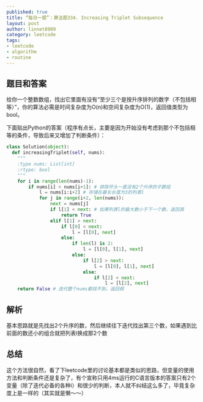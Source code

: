 ```yaml
---
published: true
title: “每日一题”：算法题334. Increasing Triplet Subsequence
layout: post
author: linnet8989
category: leetcode
tags:
- leetcode
- algorithm
- routine
---
```


## 题目和答案
给你一个整数数组，找出它里面有没有“至少三个是按升序排列的数字（不包括相等）”，你的算法必需是时间复杂度为O(n)和空间复杂度为O(1)，返回值类型为bool。

下面贴出Python的答案（程序有点长，主要是因为开始没有考虑到那个不包括相等的条件，导致后来又增加了判断条件）：

```python
class Solution(object):
  def increasingTriplet(self, nums):
    """
    :type nums: List[int]
    :rtype: bool
    """
    for i in range(len(nums)-1):
        if nums[i] < nums[i+1]: # 排除开头一直没有2个升序的子数组
            l = nums[i:i+2] # 存储在最长长度为3的列表l
            for j in range(i+2, len(nums)):
                next = nums[j]
                if l[1] < next: # 如果列表l的最大数小于下一个数，返回真
                    return True
                elif l[1] > next:
                    if l[0] < next:
                        l = [l[0], next]
                    else:
                        if len(l) is 2:
                            l = [l[0], l[1], next]
                        else:
                            if l[2] > next:
                                l = [l[0], l[1], next]
                            else:
                                if l[2] < next:
                                    l = [l[2], next]
    return False # 迭代整个nums都找不到，返回假
```

## 解析
基本思路就是先找出2个升序的数，然后继续往下迭代找出第三个数，如果遇到比前面的数还小的组合就把列表l换成那2个数

## 总结
这个方法很自然，看了下leetcode里的讨论基本都是类似的思路，但变量的使用方法和判断条件还是复杂了，有个宣称只用4ms运行的C语言版本的答案只有2个变量（除了迭代必备的各种i）和很少的判断，本人就不纠结这么多了，毕竟复杂度上是一样的（其实就是懒～～）
